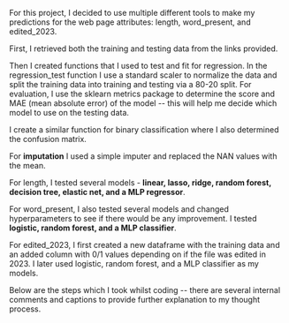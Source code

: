For this project, I decided to use multiple different tools to make my predictions for the web page attributes: length, word_present, and edited_2023.

First, I retrieved both the training and testing data from the links provided.

Then I created functions that I used to test and fit for regression. In the regression_test function I use a standard scaler to normalize the data and split the training data into training and testing via a 80-20 split. For evaluation, I use the sklearn metrics package to determine the score and MAE (mean absolute error) of the model -- this will help me decide which model to use on the testing data.

I create a similar function for binary classification where I also determined the confusion matrix. 

For **imputation** I used a simple imputer and replaced the NAN values with the mean.

For length, I tested several models - **linear, lasso, ridge, random forest, decision tree, elastic net, and a MLP regressor**. 


For word_present, I also tested several models and changed hyperparameters to see if there would be any improvement. I tested **logistic, random forest, and a MLP classifier**. 

For edited_2023, I first created a new dataframe with the training data and an added column with 0/1 values depending on if the file was edited in 2023. I later used logistic, random forest, and a MLP classifier as my models.


Below are the steps which I took whilst coding -- there are several internal comments and captions to provide further explanation to my thought process. 

